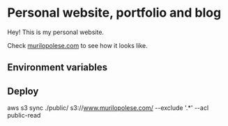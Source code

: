 # Personal website, portfolio and blog

Hey! This is my personal website.

Check [murilopolese.com](http://www.murilopolese.com) to see how it looks like.

## Environment variables


## Deploy

aws s3 sync ./public/ s3://www.murilopolese.com/ --exclude '.*' --acl public-read
